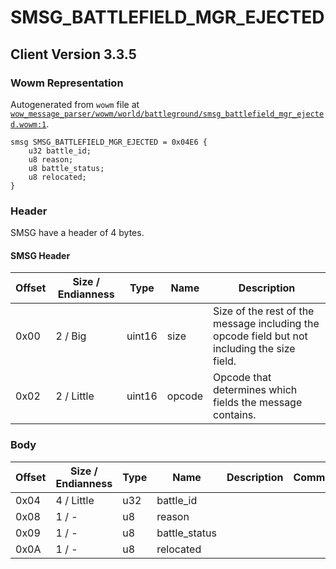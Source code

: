 # SMSG_BATTLEFIELD_MGR_EJECTED

## Client Version 3.3.5

### Wowm Representation

Autogenerated from `wowm` file at [`wow_message_parser/wowm/world/battleground/smsg_battlefield_mgr_ejected.wowm:1`](https://github.com/gtker/wow_messages/tree/main/wow_message_parser/wowm/world/battleground/smsg_battlefield_mgr_ejected.wowm#L1).
```rust,ignore
smsg SMSG_BATTLEFIELD_MGR_EJECTED = 0x04E6 {
    u32 battle_id;
    u8 reason;
    u8 battle_status;
    u8 relocated;
}
```
### Header

SMSG have a header of 4 bytes.

#### SMSG Header

| Offset | Size / Endianness | Type   | Name   | Description |
| ------ | ----------------- | ------ | ------ | ----------- |
| 0x00   | 2 / Big           | uint16 | size   | Size of the rest of the message including the opcode field but not including the size field.|
| 0x02   | 2 / Little        | uint16 | opcode | Opcode that determines which fields the message contains.|

### Body

| Offset | Size / Endianness | Type | Name | Description | Comment |
| ------ | ----------------- | ---- | ---- | ----------- | ------- |
| 0x04 | 4 / Little | u32 | battle_id |  |  |
| 0x08 | 1 / - | u8 | reason |  |  |
| 0x09 | 1 / - | u8 | battle_status |  |  |
| 0x0A | 1 / - | u8 | relocated |  |  |

